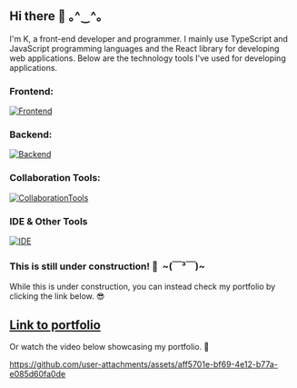 



## Hi there 👋 ｡^‿^｡

I'm K, a front-end developer and programmer. I mainly use TypeScript and JavaScript programming languages and the React library for developing web applications. Below are the technology tools I've used for developing applications.

 ### Frontend:
 [![Frontend](https://skillicons.dev/icons?i=js,ts,react,npm,vercel,vite,vitest,webpack,jest,pug,html,css,sass)](https://skillicons.dev)

### Backend: 
[![Backend](https://skillicons.dev/icons?i=nodejs,express,mongodb)](https://skillicons.dev)

### Collaboration Tools:
[![CollaborationTools](https://skillicons.dev/icons?i=git,github,bash,notion,discord)](https://skillicons.dev)

### IDE & Other Tools
[![IDE](https://skillicons.dev/icons?i=vscode,obsidian)](https://skillicons.dev)

### This is still under construction! :construction:  \~(￣³￣)\~

While this is under construction, you can instead check my portfolio by clicking the link below. :sunglasses:

[Link to portfolio](https://my-portfolio-tau-two-16.vercel.app/)
--- 

Or watch the video below showcasing my portfolio. 🧐

https://github.com/user-attachments/assets/aff5701e-bf69-4e12-b77a-e085d60fa0de



<!--
**CClotho/CClotho** is a ✨ _special_ ✨ repository because its `README.md` (this file) appears on your GitHub profile.

Here are some ideas to get you started:

- 🔭 I’m currently working on ...
- 🌱 I’m currently learning ...
- 👯 I’m looking to collaborate on ...
- 🤔 I’m looking for help with ...
- 💬 Ask me about ...
- 📫 How to reach me: ...
- 😄 Pronouns: ...
- ⚡ Fun fact: ...
-->
